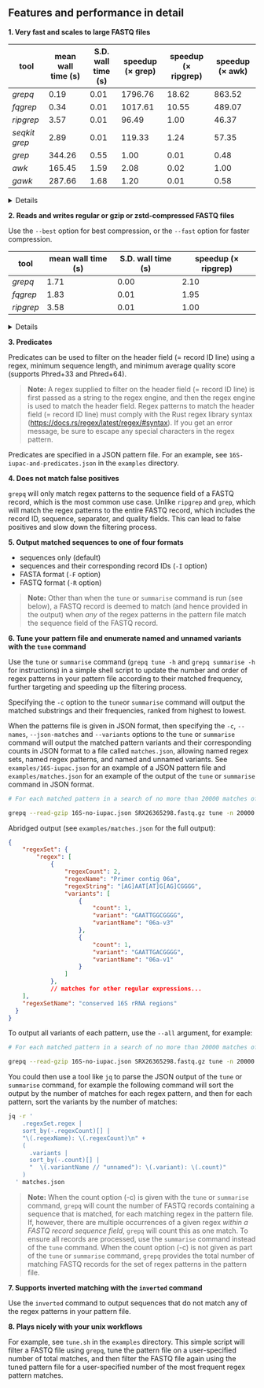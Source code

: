 ## Features and performance in detail

**1. Very fast and scales to large FASTQ files**

| tool          | mean wall time (s) | S.D. wall time (s) | speedup (× grep) | speedup (× ripgrep) | speedup (× awk) |
|---------------|--------------------|--------------------|------------------|---------------------|-----------------|
| _grepq_       | 0.19               | 0.01               | 1796.76          | 18.62               | 863.52          |
| _fqgrep_      | 0.34               | 0.01               | 1017.61          | 10.55               | 489.07          |
| _ripgrep_     | 3.57               | 0.01               | 96.49            | 1.00                | 46.37           |
| _seqkit grep_ | 2.89               | 0.01               | 119.33           | 1.24                | 57.35           |
| _grep_        | 344.26             | 0.55               | 1.00             | 0.01                | 0.48            |
| _awk_         | 165.45             | 1.59               | 2.08             | 0.02                | 1.00            |
| _gawk_        | 287.66             | 1.68               | 1.20             | 0.01                | 0.58            |

<details>
  <summary>Details</summary>
  <p>2022 model Mac Studio with 32GB RAM and Apple M1 max chip running macOS 15.0.1. The FASTQ file (SRX26365298.fastq) was 874MB in size and was stored on the internal SSD (APPLE SSD AP0512R). The pattern file contained 30 regex patterns (see `examples/16S-no-iupac.txt` for the patterns used). grepq v1.4.0, fqgrep v.1.02, ripgrep v14.1.1, seqkit grep v.2.9.0, grep 2.6.0-FreeBSD, awk v. 20200816, and gawk v.5.3.1. fqgrep and seqkit grep were run with default settings, ripgrep was run with -B 1 -A 2 --colors 'match:none' --no-line-number, and grep -B 1 -A 2 was run with --color=never. The tools were configured to output matching records in FASTQ format. The wall times, given in seconds, are the mean of 10 runs, and S.D. is the standard deviation of the wall times, also given in seconds.</p>
</details>

**2. Reads and writes regular or gzip or zstd-compressed FASTQ files**

Use the `--best` option for best compression, or the `--fast` option for faster compression.

| tool      | mean wall time (s) | S.D. wall time (s) | speedup (× ripgrep) |
|-----------|--------------------|--------------------|---------------------|
| _grepq_   | 1.71               | 0.00               | 2.10                |
| _fqgrep_  | 1.83               | 0.01               | 1.95                |
| _ripgrep_ | 3.58               | 0.01               | 1.00                |

<details>
  <summary>Details</summary>
  <p>Conditions and versions as above, but the FASTQ file was gzip-compressed. `grepq` was run with the `--read-gzip` option, `ripgrep` with the `-z` option, and `grep` with the `-Z` option. The wall times, given in seconds, are the mean of 10 runs, and S.D. is the standard deviation of the wall times, also given in seconds.</p>
</details>

**3. Predicates**

Predicates can be used to filter on the header field (= record ID line) using a regex, minimum sequence length, and minimum average quality score (supports Phred+33 and Phred+64).

> **Note:**
A regex supplied to filter on the header field (= record ID line) is first passed as a string to the regex engine, and then the regex engine is used to match the header field. Regex patterns to match the header field (= record ID line) must comply with the Rust regex library syntax (<https://docs.rs/regex/latest/regex/#syntax>). If you get an error message, be sure to escape any special characters in the regex pattern.

Predicates are specified in a JSON pattern file. For an example, see `16S-iupac-and-predicates.json` in the `examples` directory.

**4. Does not match false positives**

`grepq` will only match regex patterns to the sequence field of a FASTQ record, which is the most common use case. Unlike `ripgrep` and `grep`, which will match the regex patterns to the entire FASTQ record, which includes the record ID, sequence, separator, and quality fields. This can lead to false positives and slow down the filtering process.

**5. Output matched sequences to one of four formats**

- sequences only (default)
- sequences and their corresponding record IDs (`-I` option)
- FASTA format (`-F` option)
- FASTQ format (`-R` option)

> **Note:**
Other than when the `tune` or `summarise` command is run (see below), a FASTQ record is deemed to match (and hence provided in the output) when _any_ of the regex patterns in the pattern file match the sequence field of the FASTQ record.

**6. Tune your pattern file and enumerate named and unnamed variants with the `tune` command**

Use the `tune` or `summarise` command (`grepq tune -h` and `grepq summarise -h` for instructions) in a simple shell script to update the number and order of regex patterns in your pattern file according to their matched frequency, further targeting and speeding up the filtering process.

Specifying the `-c` option to the `tune`or `summarise` command will output the matched substrings and their frequencies, ranked from highest to lowest.

When the patterns file is given in JSON format, then specifying the `-c`, `--names`, `--json-matches` and `--variants` options to the `tune` or `summarise` command will output the matched pattern variants and their corresponding counts in JSON format to a file called `matches.json`, allowing named regex sets, named regex patterns, and named and unnamed variants. See `examples/16S-iupac.json` for an example of a JSON pattern file and `examples/matches.json` for an example of the output of the `tune` or `summarise` command in JSON format.

```bash
# For each matched pattern in a search of no more than 20000 matches of a gzip-compressed FASTQ file, print the pattern and the number of matches to a JSON file called matches.json, and include the top three most frequent variants of each pattern, and their respective counts

grepq --read-gzip 16S-no-iupac.json SRX26365298.fastq.gz tune -n 20000 -c --names --json-matches --variants 3
```

Abridged output (see `examples/matches.json` for the full output):

```json
{
    "regexSet": {
        "regex": [
            {
                "regexCount": 2,
                "regexName": "Primer contig 06a",
                "regexString": "[AG]AAT[AT]G[AG]CGGGG",
                "variants": [
                    {
                        "count": 1,
                        "variant": "GAATTGGCGGGG",
                        "variantName": "06a-v3"
                    },
                    {
                        "count": 1,
                        "variant": "GAATTGACGGGG",
                        "variantName": "06a-v1"
                    }
                ]
            },
            // matches for other regular expressions...
    ],
    "regexSetName": "conserved 16S rRNA regions"
  }
}
```

To output all variants of each pattern, use the `--all` argument, for example:

```bash
# For each matched pattern in a search of no more than 20000 matches of a gzip-compressed FASTQ file, print the pattern and the number of matches to a JSON file called matches.json, and include all variants of each pattern, and their respective counts. Note that the --variants argument is not given when --all is specified.

grepq --read-gzip 16S-no-iupac.json SRX26365298.fastq.gz tune -n 20000 -c --names --json-matches --all
```

You could then use a tool like `jq` to parse the JSON output of the `tune` or `summarise` command, for example the following command will sort the output by the number of matches for each regex pattern, and then for each pattern, sort the variants by the number of matches:

```bash
jq -r '
    .regexSet.regex |
    sort_by(-.regexCount)[] |
    "\(.regexName): \(.regexCount)\n" +
    (
      .variants |
      sort_by(-.count)[] |
      "  \(.variantName // "unnamed"): \(.variant): \(.count)"
    )
  ' matches.json
```

> **Note:**
When the count option (-c) is given with the `tune` or `summarise` command, `grepq` will count the number of FASTQ records containing a sequence that is matched, for each matching regex in the pattern file. If, however, there are multiple occurrences of a given regex _within a FASTQ record sequence field_, `grepq` will count this as one match. To ensure all records are processed, use the `summarise` command instead of the `tune` command. When the count option (-c) is not given as part of the `tune` or `summarise` command, `grepq` provides the total number of matching FASTQ records for the set of regex patterns in the pattern file.

**7. Supports inverted matching with the `inverted` command**

Use the `inverted` command to output sequences that do not match any of the regex patterns in your pattern file.

**8. Plays nicely with your unix workflows**

For example, see `tune.sh` in the `examples` directory. This simple script will filter a FASTQ file using `grepq`, tune the pattern file on a user-specified number of total matches, and then filter the FASTQ file again using the tuned pattern file for a user-specified number of the most frequent regex pattern matches.

